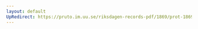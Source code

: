 ```yaml
---
layout: default
UpRedirect: https://pruto.im.uu.se/riksdagen-records-pdf/1869/prot-1869--ak--403/prot-1869--ak--403_036.pdf
---
```

